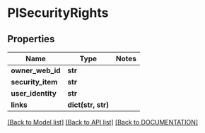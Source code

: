 # PISecurityRights

## Properties
Name | Type | Notes
------------ | ------------- | -------------
**owner_web_id** | **str**
**security_item** | **str**
**user_identity** | **str**
**links** | **dict(str, str)**

[[Back to Model list]](../../DOCUMENTATION.md#documentation-for-models) [[Back to API list]](../../DOCUMENTATION.md#documentation-for-api-endpoints) [[Back to DOCUMENTATION]](../../DOCUMENTATION.md)
